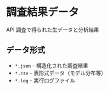 # 調査結果データ

API 調査で得られた生データと分析結果

## データ形式

- `*.json` - 構造化された調査結果
- `*.csv` - 表形式データ（モデル分布等）
- `*.log` - 実行ログファイル
